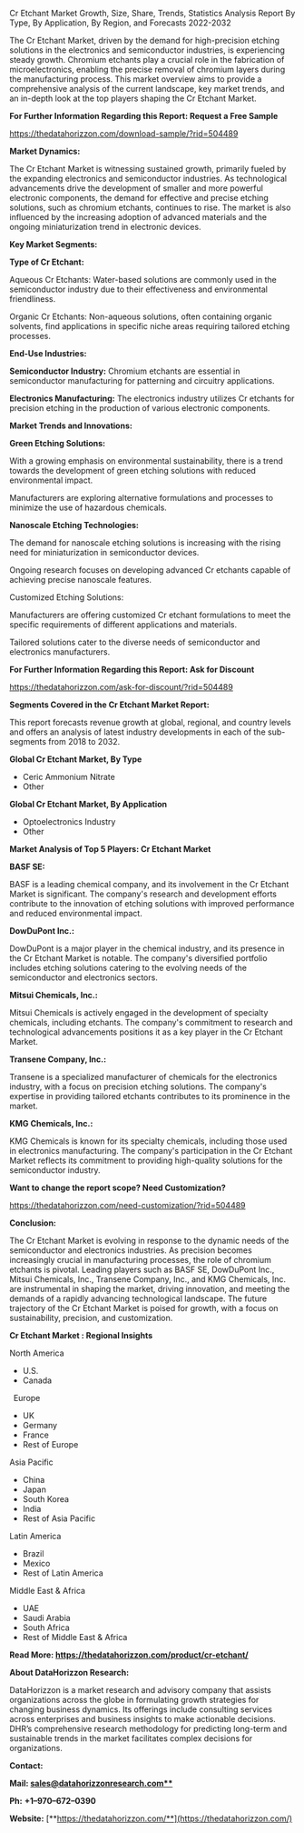 ﻿Cr Etchant Market Growth, Size, Share, Trends, Statistics Analysis Report By Type, By Application, By Region, and Forecasts 2022-2032

The Cr Etchant Market, driven by the demand for high-precision etching solutions in the electronics and semiconductor industries, is experiencing steady growth. Chromium etchants play a crucial role in the fabrication of microelectronics, enabling the precise removal of chromium layers during the manufacturing process. This market overview aims to provide a comprehensive analysis of the current landscape, key market trends, and an in-depth look at the top players shaping the Cr Etchant Market.

**For Further Information Regarding this Report: Request a Free Sample**	

<https://thedatahorizzon.com/download-sample/?rid=504489>

**Market Dynamics:**

The Cr Etchant Market is witnessing sustained growth, primarily fueled by the expanding electronics and semiconductor industries. As technological advancements drive the development of smaller and more powerful electronic components, the demand for effective and precise etching solutions, such as chromium etchants, continues to rise. The market is also influenced by the increasing adoption of advanced materials and the ongoing miniaturization trend in electronic devices.

**Key Market Segments:**

**Type of Cr Etchant:**

Aqueous Cr Etchants: Water-based solutions are commonly used in the semiconductor industry due to their effectiveness and environmental friendliness.

Organic Cr Etchants: Non-aqueous solutions, often containing organic solvents, find applications in specific niche areas requiring tailored etching processes.

**End-Use Industries:**

**Semiconductor Industry:** Chromium etchants are essential in semiconductor manufacturing for patterning and circuitry applications.

**Electronics Manufacturing:** The electronics industry utilizes Cr etchants for precision etching in the production of various electronic components.

**Market Trends and Innovations:**

**Green Etching Solutions:**

With a growing emphasis on environmental sustainability, there is a trend towards the development of green etching solutions with reduced environmental impact.

Manufacturers are exploring alternative formulations and processes to minimize the use of hazardous chemicals.

**Nanoscale Etching Technologies:**

The demand for nanoscale etching solutions is increasing with the rising need for miniaturization in semiconductor devices.

Ongoing research focuses on developing advanced Cr etchants capable of achieving precise nanoscale features.

Customized Etching Solutions:

Manufacturers are offering customized Cr etchant formulations to meet the specific requirements of different applications and materials.

Tailored solutions cater to the diverse needs of semiconductor and electronics manufacturers.

**For Further Information Regarding this Report: Ask for Discount**	

<https://thedatahorizzon.com/ask-for-discount/?rid=504489>

**Segments Covered in the Cr Etchant Market Report:**

This report forecasts revenue growth at global, regional, and country levels and offers an analysis of latest industry developments in each of the sub-segments from 2018 to 2032.

**Global Cr Etchant Market, By Type**

- Ceric Ammonium Nitrate
- Other

**Global Cr Etchant Market, By Application**

- Optoelectronics Industry
- Other

**Market Analysis of Top 5 Players: Cr Etchant Market**

**BASF SE:**

BASF is a leading chemical company, and its involvement in the Cr Etchant Market is significant. The company's research and development efforts contribute to the innovation of etching solutions with improved performance and reduced environmental impact.

**DowDuPont Inc.:**

DowDuPont is a major player in the chemical industry, and its presence in the Cr Etchant Market is notable. The company's diversified portfolio includes etching solutions catering to the evolving needs of the semiconductor and electronics sectors.

**Mitsui Chemicals, Inc.:**

Mitsui Chemicals is actively engaged in the development of specialty chemicals, including etchants. The company's commitment to research and technological advancements positions it as a key player in the Cr Etchant Market.

**Transene Company, Inc.:**

Transene is a specialized manufacturer of chemicals for the electronics industry, with a focus on precision etching solutions. The company's expertise in providing tailored etchants contributes to its prominence in the market.

**KMG Chemicals, Inc.:**

KMG Chemicals is known for its specialty chemicals, including those used in electronics manufacturing. The company's participation in the Cr Etchant Market reflects its commitment to providing high-quality solutions for the semiconductor industry.

**Want to change the report scope? Need Customization?**

<https://thedatahorizzon.com/need-customization/?rid=504489>

**Conclusion:**

The Cr Etchant Market is evolving in response to the dynamic needs of the semiconductor and electronics industries. As precision becomes increasingly crucial in manufacturing processes, the role of chromium etchants is pivotal. Leading players such as BASF SE, DowDuPont Inc., Mitsui Chemicals, Inc., Transene Company, Inc., and KMG Chemicals, Inc. are instrumental in shaping the market, driving innovation, and meeting the demands of a rapidly advancing technological landscape. The future trajectory of the Cr Etchant Market is poised for growth, with a focus on sustainability, precision, and customization.

**Cr Etchant Market : Regional Insights**

North America

- U.S.
- Canada

` `Europe

- UK
- Germany
- France
- Rest of Europe

Asia Pacific

- China
- Japan
- South Korea
- India
- Rest of Asia Pacific

Latin America

- Brazil
- Mexico
- Rest of Latin America

Middle East & Africa

- UAE
- Saudi Arabia
- South Africa
- Rest of Middle East & Africa

**Read More: <https://thedatahorizzon.com/product/cr-etchant/>**

**About DataHorizzon Research:**

DataHorizzon is a market research and advisory company that assists organizations across the globe in formulating growth strategies for changing business dynamics. Its offerings include consulting services across enterprises and business insights to make actionable decisions. DHR’s comprehensive research methodology for predicting long-term and sustainable trends in the market facilitates complex decisions for organizations.

**Contact:**

**Mail: [sales@datahorizzonresearch.com**](mailto:sales@datahorizzonresearch.com)**

**Ph:** **+1–970–672–0390**

**Website:** [**https://thedatahorizzon.com/**](https://thedatahorizzon.com/)


